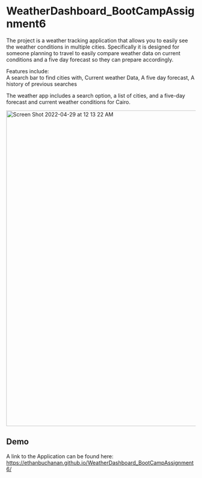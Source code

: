 # WeatherDashboard_BootCampAssignment6

The project is a weather tracking application that allows you to easily see the weather conditions in multiple cities. Specifically it is designed for someone planning to travel to easily compare weather data on current conditions and a five day forecast so they can prepare accordingly.

Features include:  
A search bar to find cities with, 
Current weather Data, 
A five day forecast, 
A history of previous searches

The weather app includes a search option, a list of cities, and a five-day forecast and current weather conditions for Cairo.

<img width="841" alt="Screen Shot 2022-04-29 at 12 13 22 AM" src="https://user-images.githubusercontent.com/43100954/165899941-4255374b-c0d4-40e0-9d55-26f6610feb8f.png">


## Demo

A link to the Application can be found here: https://ethanbuchanan.github.io/WeatherDashboard_BootCampAssignment6/
